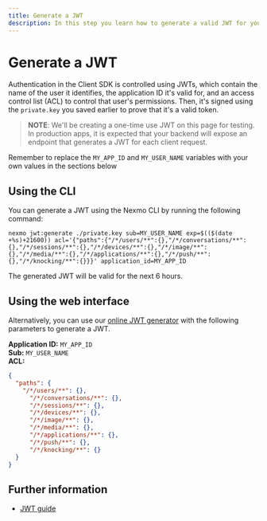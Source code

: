 ```yaml
---
title: Generate a JWT
description: In this step you learn how to generate a valid JWT for your Client SDK Application.
---
```


# Generate a JWT

Authentication in the Client SDK is controlled using JWTs, which contain the name of the user it identifies, the application ID it's valid for, and an access control list (ACL) to control that user's permissions. Then, it's signed using the `private.key` you saved earlier to prove that it's a valid token.

> **NOTE**: We'll be creating a one-time use JWT on this page for testing. In production apps, it is expected that your backend will expose an endpoint that generates a JWT for each client request.

Remember to replace the `MY_APP_ID` and `MY_USER_NAME` variables with your own values in the sections below

## Using the CLI

You can generate a JWT using the Nexmo CLI by running the following command:

``` shell
nexmo jwt:generate ./private.key sub=MY_USER_NAME exp=$(($(date +%s)+21600)) acl='{"paths":{"/*/users/**":{},"/*/conversations/**":{},"/*/sessions/**":{},"/*/devices/**":{},"/*/image/**":{},"/*/media/**":{},"/*/applications/**":{},"/*/push/**":{},"/*/knocking/**":{}}}' application_id=MY_APP_ID
```

The generated JWT will be valid for the next 6 hours.

## Using the web interface

Alternatively, you can use our <a href="/jwt" target="_blank">online JWT generator</a> with the following parameters to generate a JWT.

**Application ID:** `MY_APP_ID`<br />
**Sub:** `MY_USER_NAME`<br />
**ACL:**

```json
{
  "paths": {
    "/*/users/**": {},
      "/*/conversations/**": {},
      "/*/sessions/**": {},
      "/*/devices/**": {},
      "/*/image/**": {},
      "/*/media/**": {},
      "/*/applications/**": {},
      "/*/push/**": {},
      "/*/knocking/**": {}
  }
}
```

## Further information

* [JWT guide](/concepts/guides/authentication#json-web-tokens-jwt)

